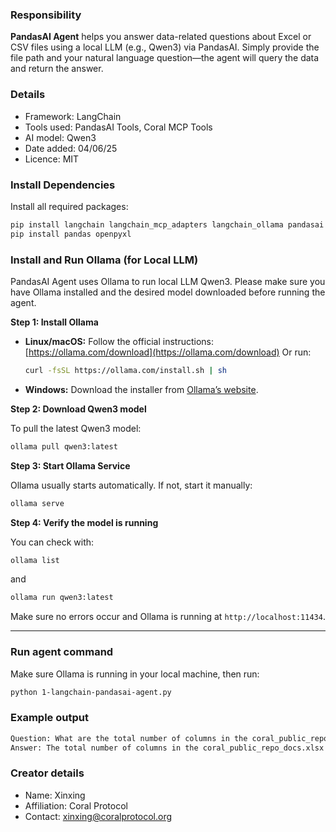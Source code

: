 ### Responsibility

**PandasAI Agent** helps you answer data-related questions about Excel or CSV files using a local LLM (e.g., Qwen3) via PandasAI. Simply provide the file path and your natural language question—the agent will query the data and return the answer.

### Details

* Framework: LangChain
* Tools used: PandasAI Tools, Coral MCP Tools
* AI model: Qwen3
* Date added: 04/06/25
* Licence: MIT

### Install Dependencies

Install all required packages:

```bash
pip install langchain langchain_mcp_adapters langchain_ollama pandasai python-dotenv anyio
pip install pandas openpyxl
```

### Install and Run Ollama (for Local LLM)

PandasAI Agent uses Ollama to run local LLM Qwen3. Please make sure you have Ollama installed and the desired model downloaded before running the agent.

**Step 1: Install Ollama**

* **Linux/macOS:**
  Follow the official instructions: [https://ollama.com/download](https://ollama.com/download)
  Or run:

  ```bash
  curl -fsSL https://ollama.com/install.sh | sh
  ```

* **Windows:**
  Download the installer from [Ollama’s website](https://ollama.com/download).

**Step 2: Download Qwen3 model**

To pull the latest Qwen3 model:

```bash
ollama pull qwen3:latest
```

**Step 3: Start Ollama Service**

Ollama usually starts automatically. If not, start it manually:

```bash
ollama serve
```

**Step 4: Verify the model is running**

You can check with:

```bash
ollama list
```

and

```bash
ollama run qwen3:latest
```

Make sure no errors occur and Ollama is running at `http://localhost:11434`.

---

### Run agent command

Make sure Ollama is running in your local machine, then run:

```bash
python 1-langchain-pandasai-agent.py
```

### Example output

```bash
Question: What are the total number of columns in the coral_public_repo_docs.xlsx
Answer: The total number of columns in the coral_public_repo_docs.xlsx is 4.
```

### Creator details

* Name: Xinxing
* Affiliation: Coral Protocol
* Contact: xinxing@coralprotocol.org



